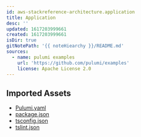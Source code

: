 ```yaml
---
id: aws-stackreference-architecture.application
title: Application
desc: ''
updated: 1617203999661
created: 1617203999661
isDir: true
gitNotePath: '{{ noteHiearchy }}/README.md'
sources:
  - name: pulumi examples
    url: 'https://github.com/pulumi/examples'
    license: Apache License 2.0
---
```

## Imported Assets

- [Pulumi.yaml](/assets/pulumi.yaml)
- [package.json](/assets/package.json)
- [tsconfig.json](/assets/tsconfig.json)
- [tslint.json](/assets/tslint.json)

